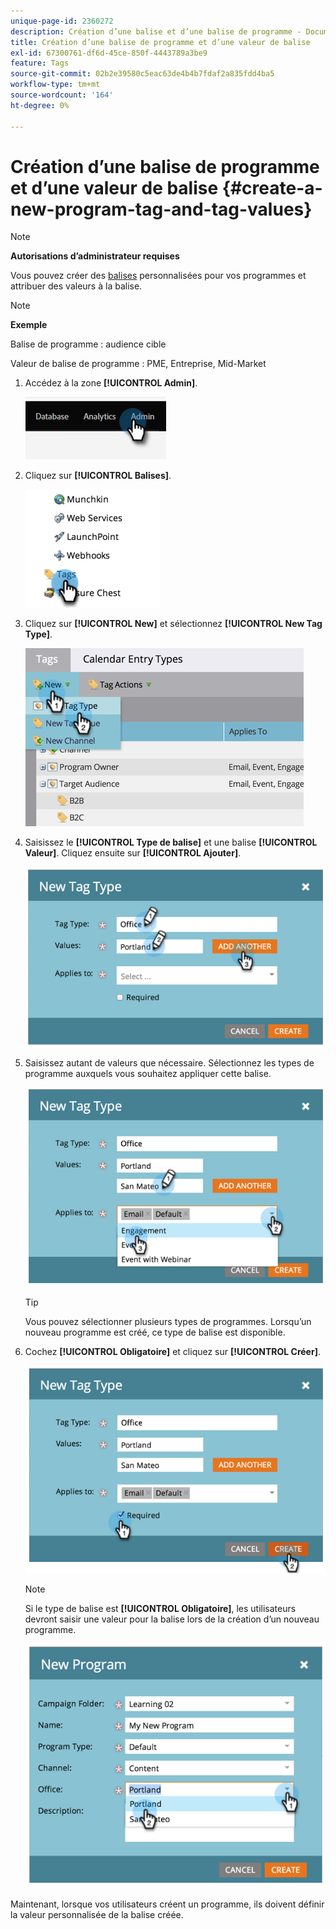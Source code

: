 ```yaml
---
unique-page-id: 2360272
description: Création d’une balise et d’une balise de programme - Documents Marketo - Documentation du produit
title: Création d’une balise de programme et d’une valeur de balise
exl-id: 67300761-df6d-45ce-850f-4443789a3be9
feature: Tags
source-git-commit: 02b2e39580c5eac63de4b4b7fdaf2a835fdd4ba5
workflow-type: tm+mt
source-wordcount: '164'
ht-degree: 0%

---
```


# Création d’une balise de programme et d’une valeur de balise {#create-a-new-program-tag-and-tag-values}

>[!NOTE]
>
>**Autorisations d’administrateur requises**

Vous pouvez créer des [balises](/help/marketo/product-docs/core-marketo-concepts/programs/working-with-programs/understanding-tags.md) personnalisées pour vos programmes et attribuer des valeurs à la balise.

>[!NOTE]
>
>**Exemple**
>
>Balise de programme : audience cible
>
>Valeur de balise de programme : PME, Entreprise, Mid-Market

1. Accédez à la zone **[!UICONTROL Admin]**.

   ![](assets/create-a-new-program-tag-and-tag-values-1.png)

1. Cliquez sur **[!UICONTROL Balises]**.

   ![](assets/create-a-new-program-tag-and-tag-values-2.png)

1. Cliquez sur **[!UICONTROL New]** et sélectionnez **[!UICONTROL New Tag Type]**.

   ![](assets/create-a-new-program-tag-and-tag-values-3.png)

1. Saisissez le **[!UICONTROL Type de balise]** et une balise **[!UICONTROL Valeur]**. Cliquez ensuite sur **[!UICONTROL Ajouter]**.

   ![](assets/create-a-new-program-tag-and-tag-values-4.png)

1. Saisissez autant de valeurs que nécessaire. Sélectionnez les types de programme auxquels vous souhaitez appliquer cette balise.

   ![](assets/create-a-new-program-tag-and-tag-values-5.png)

   >[!TIP]
   >
   >Vous pouvez sélectionner plusieurs types de programmes. Lorsqu’un nouveau programme est créé, ce type de balise est disponible.

1. Cochez **[!UICONTROL Obligatoire]** et cliquez sur **[!UICONTROL Créer]**.

   ![](assets/create-a-new-program-tag-and-tag-values-6.png)

   >[!NOTE]
   >
   >Si le type de balise est **[!UICONTROL Obligatoire]**, les utilisateurs devront saisir une valeur pour la balise lors de la création d’un nouveau programme.

   ![](assets/create-a-new-program-tag-and-tag-values-7.png)

Maintenant, lorsque vos utilisateurs créent un programme, ils doivent définir la valeur personnalisée de la balise créée.
